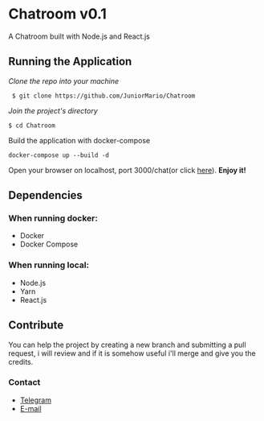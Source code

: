 
# Chatroom v0.1
A Chatroom built with Node.js and React.js 

## Running the Application

 *Clone the repo into your machine*

     $ git clone https://github.com/JuniorMario/Chatroom 

*Join the project's directory*

    $ cd Chatroom
Build the application with docker-compose

    docker-compose up --build -d
   Open your browser on localhost, port 3000/chat(or click [here](http://localhost:3000/chat)).
**Enjoy it!**

## Dependencies
### When running docker:
 - Docker
 - Docker Compose
 
 ### When running local:
 
 - Node.js
 - Yarn
 - React.js

## Contribute
You can help the project by creating a new branch and submitting a pull request, i will review and if it is somehow useful i'll merge and give you the credits.

### Contact
- [Telegram](t.me/Barionixx)
- [E-mail](junior@meza.digital)
